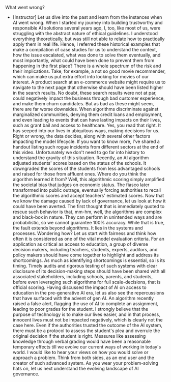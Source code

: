 What went wrong?
- [Instructor] Let us dive into the past and learn from the instances when AI went wrong. When I started my journey into building trustworthy and responsible AI solutions several years ago, I, too, like most of us, were struggling with the abstract nature of ethical guidelines. I understood everything theoretically, but was still not able to relate how to practically apply them in real life. Hence, I referred these historical examples that make a compilation of case studies for us to understand the context, how the issue escalated, what was done to solve them eventually, and most importantly, what could have been done to prevent them from happening in the first place? There is a whole spectrum of the risk and their implications. Take, for example, a not so good movie recommender, which can make us put extra effort into looking for movies of our interest. A product search at an e-commerce website might require us to navigate to the next page that otherwise should have been listed higher in the search results. No doubt, these search results were not at par, could negatively impact the business through bad customer experience, and make them churn candidates. But as bad as these might seem, there are far worse downsides. When algorithms discriminate against marginalized communities, denying them credit loans and employment, and even leading to events that can have lasting impacts on their lives, such as grant bail and access to healthcare. Yes, you read that right. It has seeped into our lives in ubiquitous ways, making decisions for us. Right or wrong, the data decides, along with several other factors impacting the model lifecycle. If you want to know more, I've shared a handout listing such rogue incidents from different sectors at the end of this video. Unfortunately we don't need to go far into history to understand the gravity of this situation. Recently, an AI algorithm adjusted students' scores based on the status of the schools. It downgraded the scores of the students from less advantaged schools and raised for those from affluent ones. Where do you think the algorithm learned it from? Well, this algorithmic scoring simply amplified the societal bias that judges on economic status. The fiasco later transformed into public outrage, eventually forcing authorities to recall the algorithmic scores and accept teachers' estimated scores. Now that we know the damage caused by lack of governance, let us look at how it could have been averted. The first thought that is immediately quoted to rescue such behavior is that, mm-hm, well, the algorithms are complex and black-box in nature. They can perform in unintended ways and are probabilistic, so we cannot guarantee 100% accuracy. While that is true, the fault extends beyond algorithms. It lies in the systems and processes. Wondering how? Let us start with fairness and think how often it is considered as one of the vital model evaluation criteria. For an application as critical as access to education, a group of diverse decision makers, including teachers, students, experts, auditors, and policy makers should have come together to highlight and address its shortcomings. As much as identifying shortcomings is essential, so is its timing. Timely audits and rigorous testing of such systems with clear disclosure of its decision-making steps should have been shared with all associated stakeholders, including schools, parents, and students, before even leveraging such algorithms for full scale-decisions, that is official scoring. Having discussed the impact of AI on access to education in the pre-generative AI era, let us also see the repercussions that have surfaced with the advent of gen AI. An algorithm recently raised a false alert, flagging the use of AI to complete an assignment, leading to poor grades for the student. I strongly believe that the purpose of technology is to make our lives easier, and in that process, innocent lives must not be impacted negatively, which is clearly not the case here. Even if the authorities trusted the outcome of the AI system, there must be a protocol to assess the student's plea and overrule the original decision if the student is right. Measures like assessing knowledge through verbal grading would have been a reasonable temporary effects till we evolve our current ways of working in today's world. I would like to hear your views on how you would solve or approach a problem. Think from both sides, as an end user and the creator of such advanced system. As you wear your problem-solving hats on, let us next understand the evolving landscape of AI governance.